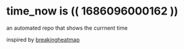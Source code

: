 # time_now is (( 1686096000162 ))

an automated repo that shows the currnent time

inspired by [breakingheatmap](https://github.com/breakingheatmap/breakingheatmap)